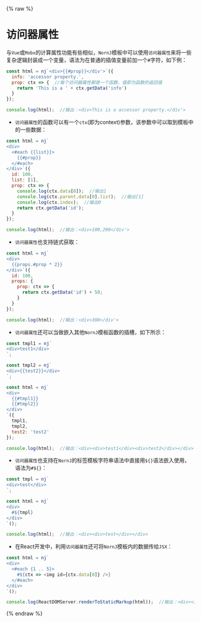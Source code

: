 {% raw %}
# 访问器属性

与`Vue`或`Mobx`的计算属性功能有些相似，`NornJ`模板中可以使用`访问器属性`来将一些复杂逻辑封装成一个变量，语法为在普通的插值变量前加一个`#`字符，如下例：

```js
const html = nj`<div>{{#prop}}</div'>`({
  info: 'accessor property.',
  prop: ctx => {  //每个访问器属性都是一个函数，值即为函数的返回值
    return 'This is a ' + ctx.getData('info')
  }
});

console.log(html);  //输出：<div>This is a accessor property.</div'>
```

* `访问器属性`的函数可以有一个`ctx`(即为context)参数，该参数中可以取到模板中的一些数据：

```js
const html = nj`
<div>
  <#each {{list}}>
    {{#prop}}
  </#each>
</div>`({
  id: 100,
  list: [1],
  prop: ctx => {
    console.log(ctx.data[0]);  //输出1
    console.log(ctx.parent.data[0].list);  //输出[1]
    console.log(ctx.index);  //输出0
    return ctx.getData('id');
  }
});

console.log(html);  //输出：<div>100,200</div'>
```

* `访问器属性`也支持链式获取：

```js
const html = nj`
<div>
  {{props.#prop * 2}}
</div>`({
  id: 100,
  props: {
    prop: ctx => {
      return ctx.getData('id') + 50;
    }
  }
});

console.log(html);  //输出：<div>300</div'>
```

* `访问器属性`还可以当做嵌入其他`NornJ`模板函数的插槽，如下所示：

```js
const tmpl1 = nj`
<div>test1</div>
`;

const tmpl2 = nj`
<div>{{test2}}</div>
`;

const html = nj`
<div>
  {{#tmpl1}}
  {{#tmpl2}}
</div>
`({
  tmpl1,
  tmpl2,
  test2: 'test2'
});

console.log(html);  //输出：<div><div>test1</div><div>test2</div></div>
```

* `访问器属性`也支持在`NornJ`的标签模板字符串语法中直接用`${}`语法嵌入使用，语法为`#${}`：

```js
const tmpl = nj`
<div>test</div>
`;

const html = nj`
<div>
  #${tmpl}
</div>
`();

console.log(html);  //输出：<div><div>test</div></div>
```

* 在React开发中，利用`访问器属性`还可将`NornJ`模板内的数据传给`JSX`：

```js
const html = nj`
<div>
  <#each {1 .. 5}>
    #${ctx => <img id={ctx.data[0]} />}
  </#each>
</div>
`();

console.log(ReactDOMServer.renderToStaticMarkup(html));  //输出：<div><img id="1" /><img id="2" /><img id="3" /><img id="4" /><img id="5" /></div>
```
{% endraw %}